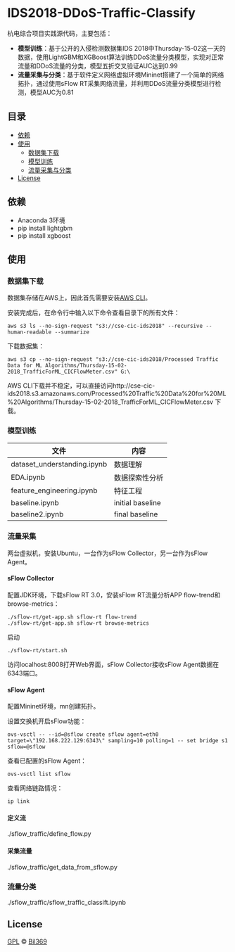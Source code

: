 # IDS2018-DDoS-Traffic-Classify

杭电综合项目实践源代码，主要包括：
- **模型训练**：基于公开的入侵检测数据集IDS 2018中Thursday-15-02这一天的数据，使用LightGBM和XGBoost算法训练DDoS流量分类模型，实现对正常流量和DDoS流量的分类，模型五折交叉验证AUC达到0.99
- **流量采集与分类**：基于软件定义网络虚拟环境Mininet搭建了一个简单的网络拓扑，通过使用sFlow RT采集网络流量，并利用DDoS流量分类模型进行检测，模型AUC为0.81

## 目录
- [依赖](#依赖)
- [使用](#使用)
    - [数据集下载](#数据集下载)
    - [模型训练](#模型训练)
    - [流量采集与分类](#流量采集与分类)
- [License](#License)

## 依赖

- Anaconda 3环境
- pip install lightgbm
- pip install xgboost

## 使用

### 数据集下载

数据集存储在AWS上，因此首先需要安装[AWS CLI](https://aws.amazon.com/cn/cli/)。

安装完成后，在命令行中输入以下命令查看目录下的所有文件：
```shell
aws s3 ls --no-sign-request "s3://cse-cic-ids2018" --recursive --human-readable --summarize
```

下载数据集：
```shell
aws s3 cp --no-sign-request "s3://cse-cic-ids2018/Processed Traffic Data for ML Algorithms/Thursday-15-02-2018_TrafficForML_CICFlowMeter.csv" G:\
```

AWS CLI下载并不稳定，可以直接访问http://cse-cic-ids2018.s3.amazonaws.com/Processed%20Traffic%20Data%20for%20ML%20Algorithms/Thursday-15-02-2018_TrafficForML_CICFlowMeter.csv 下载。

### 模型训练

| 文件 | 内容 |
| - | - |
| dataset_understanding.ipynb | 数据理解 |
| EDA.ipynb | 数据探索性分析 |
| feature_engineering.ipynb | 特征工程 |
| baseline.ipynb | initial baseline |
| baseline2.ipynb | final baseline |

### 流量采集

两台虚拟机，安装Ubuntu，一台作为sFlow Collector，另一台作为sFlow Agent。

#### sFlow Collector

配置JDK环境，下载sFlow RT 3.0，安装sFlow RT流量分析APP flow-trend和browse-metrics：
```shell
./sflow-rt/get-app.sh sflow-rt flow-trend
./sflow-rt/get-app.sh sflow-rt browse-metrics
```
启动
```shell
./sflow-rt/start.sh
```
访问localhost:8008打开Web界面，sFlow Collector接收sFlow Agent数据在6343端口。

#### sFlow Agent

配置Mininet环境，mn创建拓扑。

设置交换机开启sFlow功能：
```shell
ovs-vsctl -- --id=@sflow create sflow agent=eth0 target=\"192.168.222.129:6343\" sampling=10 polling=1 -- set bridge s1 sflow=@sflow
```
查看已配置的sFlow Agent：
```shell
ovs-vsctl list sflow
```

查看网络链路情况：
```shell
ip link
```

#### 定义流

./sflow_traffic/define_flow.py

#### 采集流量

./sflow_traffic/get_data_from_sflow.py

### 流量分类

./sflow_traffic/sflow_traffic_classift.ipynb

## License

[GPL](https://github.com/Bil369/IDS2018-DDoS-Traffic-Classify/blob/main/LICENSE) © [Bil369](https://github.com/Bil369)